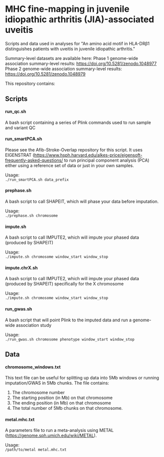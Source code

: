 # MHC fine-mapping in juvenile idiopathic arthritis (JIA)-associated uveitis

Scripts and data used in analyses for "An amino acid motif in HLA-DRβ1 distinguishes patients with uveitis in juvenile idiopathic arthritis."

Summary-level datasets are available here:
Phase 1 genome-wide association summary-level results: https://doi.org/10.5281/zenodo.1048977
Phase 2 genome-wide association summary-level results: https://doi.org/10.5281/zenodo.1048979

This repository contains:

## Scripts

#### run_qc.sh
A bash script containing a series of Plink commands used to run sample and variant QC

#### run_smartPCA.sh
Please see the Afib-Stroke-Overlap repository for this script. It uses EIGENSTRAT (https://www.hsph.harvard.edu/alkes-price/eigensoft-frequently-asked-questions/ to run principal component analysis (PCA) either using a reference set of data or just in your own samples.

Usage:   
```./run_smartPCA.sh data_prefix```

#### prephase.sh
A bash script to call SHAPEIT, which will phase your data before imputation.

Usage:   
```./prephase.sh chromosome```

#### impute.sh
A bash script to call IMPUTE2, which will impute your phased data (produced by SHAPEIT)

Usage:   
```./impute.sh chromosome window_start window_stop```

#### impute.chrX.sh
A bash script to call IMPUTE2, which will impute your phased data (produced by SHAPEIT) specifically for the X chromosome

Usage:   
```./impute.sh chromosome window_start window_stop```

#### run_gwas.sh
A bash script that will point Plink to the imputed data and run a genome-wide association study

Usage:   
```./run_gwas.sh chromosome phenotype window_start window_stop```

## Data

#### chromosome_windows.txt
This text file can be useful for splitting up data into 5Mb windows or running imputation/GWAS in 5Mb chunks. The file contains:
 1. The chromosome number
 2. The starting position (in Mb) on that chromosome
 3. The ending position (in Mb) on that chromosome
 4. The total number of 5Mb chunks on that chromosome.

#### metal.mhc.txt
A parameters file to run a meta-analysis using METAL (https://genome.sph.umich.edu/wiki/METAL).

Usage:   
```/path/to/metal metal.mhc.txt```





